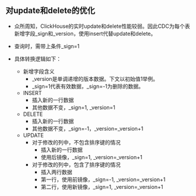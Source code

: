 ## 对update和delete的优化

- 众所周知，ClickHouse的实时update和delete性能较弱。因此CDC为每个表新增字段\_sign和\_version，使用insert代替update和delete。

- 查询时，需带上条件_sign=1

- 具体转换逻辑如下：
  - 新增字段含义
    - _version是单调递增的版本数据。下文以初始值1举例。
    - \_sign=1代表有效数据，\_sign=-1为删除的数据。
  - INSERT
    - 插入新的一行数据
    - 其他数据不变，\_sign=1, \_version=1
  - DELETE
    - 插入新的一行数据 
    - 其他数据不变，\_sign=-1，\_version=\_version+1
  - UPDATE
    - 对于修改的列中，不包含排序键的情况
      - 插入新的一行数据
      - 使用后镜像，\_sign=1, \_version=\_version+1
    - 对于修改的列中，包含了排序键的情况
      - 插入两行数据
      - 第一行，使用前镜像，\_sign=-1, \_version=\_version+1
      - 第二行，使用新镜像，\_sign=1, \_version=\_version+1

  

